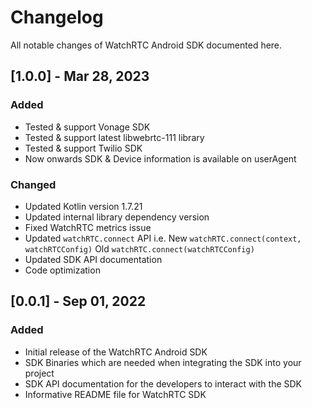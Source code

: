 # Changelog

All notable changes of WatchRTC Android SDK documented here.

## [1.0.0] - Mar 28, 2023

### Added

- Tested & support Vonage SDK
- Tested & support latest libwebrtc-111 library
- Tested & support Twilio SDK
- Now onwards SDK & Device information is available on userAgent 

### Changed
- Updated Kotlin version 1.7.21
- Updated internal library dependency version
- Fixed WatchRTC metrics issue
- Updated `watchRTC.connect` API i.e. New `watchRTC.connect(context, watchRTCConfig)` Old `watchRTC.connect(watchRTCConfig)`
- Updated SDK API documentation
- Code optimization

## [0.0.1] - Sep 01, 2022

### Added

- Initial release of the WatchRTC Android SDK
- SDK Binaries which are needed when integrating the SDK into your project
- SDK API documentation for the developers to interact with the SDK
- Informative README file for WatchRTC SDK
